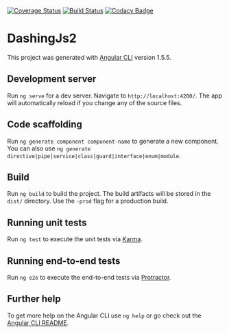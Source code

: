 [![Coverage Status](https://coveralls.io/repos/github/aghilesmat/dashingJs2/badge.svg?branch=master)](https://coveralls.io/github/aghilesmat/dashingJs2?branch=master)
[![Build Status](https://travis-ci.org/aghilesmat/dashingJs2.svg?branch=master)](https://travis-ci.org/aghilesmat/dashingJs2)
[![Codacy Badge](https://api.codacy.com/project/badge/Grade/b4432bd6a8424e4e96c599c9c651a4bc)](https://www.codacy.com/project/aghilesmat/dashingJs2/dashboard?utm_source=github.com&amp;utm_medium=referral&amp;utm_content=aghilesmat/dashingJs2&amp;utm_campaign=Badge_Grade_Dashboard)
# DashingJs2

This project was generated with [Angular CLI](https://github.com/angular/angular-cli) version 1.5.5.

## Development server

Run `ng serve` for a dev server. Navigate to `http://localhost:4200/`. The app will automatically reload if you change any of the source files.

## Code scaffolding

Run `ng generate component component-name` to generate a new component. You can also use `ng generate directive|pipe|service|class|guard|interface|enum|module`.

## Build

Run `ng build` to build the project. The build artifacts will be stored in the `dist/` directory. Use the `-prod` flag for a production build.

## Running unit tests

Run `ng test` to execute the unit tests via [Karma](https://karma-runner.github.io).

## Running end-to-end tests

Run `ng e2e` to execute the end-to-end tests via [Protractor](http://www.protractortest.org/).

## Further help

To get more help on the Angular CLI use `ng help` or go check out the [Angular CLI README](https://github.com/angular/angular-cli/blob/master/README.md).
